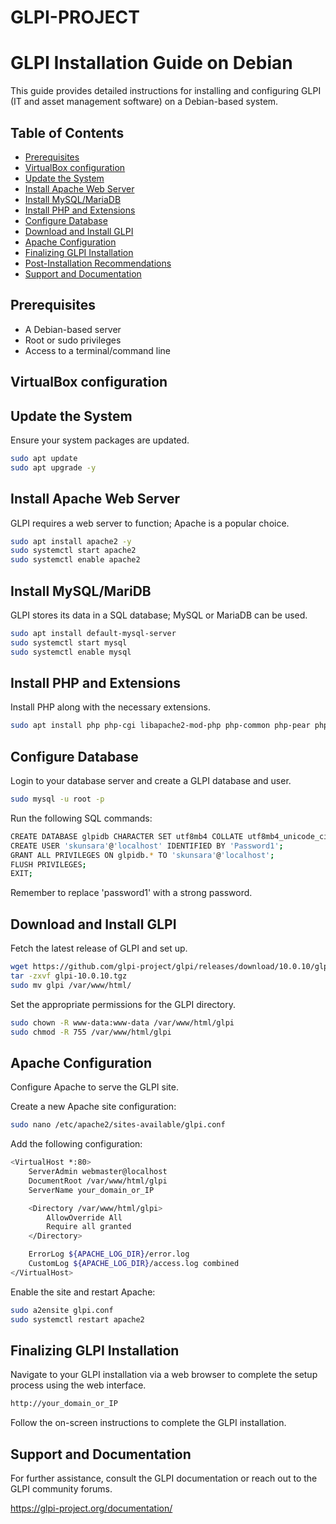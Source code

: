 # GLPI-PROJECT

# GLPI Installation Guide on Debian

This guide provides detailed instructions for installing and configuring GLPI (IT and asset management software) on a Debian-based system.

## Table of Contents

- [Prerequisites](#prerequisites)
- [VirtualBox configuration](#virtualbox-configuration)
- [Update the System](#update-the-system)
- [Install Apache Web Server](#install-apache-web-server)
- [Install MySQL/MariaDB](#install-mysqlmariadb)
- [Install PHP and Extensions](#install-php-and-extensions)
- [Configure Database](#configure-database)
- [Download and Install GLPI](#download-and-install-glpi)
- [Apache Configuration](#apache-configuration)
- [Finalizing GLPI Installation](#finalizing-glpi-installation)
- [Post-Installation Recommendations](#post-installation-recommendations)
- [Support and Documentation](#support-and-documentation)

## Prerequisites

- A Debian-based server
- Root or sudo privileges
- Access to a terminal/command line


## VirtualBox configuration



## Update the System

Ensure your system packages are updated.

```sh
sudo apt update
sudo apt upgrade -y
```

## Install Apache Web Server

GLPI requires a web server to function; Apache is a popular choice.

```sh
sudo apt install apache2 -y
sudo systemctl start apache2
sudo systemctl enable apache2
```

## Install MySQL/MariDB

GLPI stores its data in a SQL database; MySQL or MariaDB can be used.

```sh
sudo apt install default-mysql-server
sudo systemctl start mysql
sudo systemctl enable mysql
```

## Install PHP and Extensions

Install PHP along with the necessary extensions.

```sh
sudo apt install php php-cgi libapache2-mod-php php-common php-pear php-mbstring php-gd php-intl php-mysql php-ldap php-apcu php-xmlrpc php-imap php-curl php-zip php-xml php-cli php-symfony-polyfill-intl-idn -y
```

## Configure Database

Login to your database server and create a GLPI database and user.

```sh
sudo mysql -u root -p
```

Run the following SQL commands:

```sh
CREATE DATABASE glpidb CHARACTER SET utf8mb4 COLLATE utf8mb4_unicode_ci;
CREATE USER 'skunsara'@'localhost' IDENTIFIED BY 'Password1';
GRANT ALL PRIVILEGES ON glpidb.* TO 'skunsara'@'localhost';
FLUSH PRIVILEGES;
EXIT;
```
Remember to replace 'password1' with a strong password.

## Download and Install GLPI

Fetch the latest release of GLPI and set up.

```sh
wget https://github.com/glpi-project/glpi/releases/download/10.0.10/glpi-10.0.10.tgz
tar -zxvf glpi-10.0.10.tgz
sudo mv glpi /var/www/html/
```

Set the appropriate permissions for the GLPI directory.

```sh
sudo chown -R www-data:www-data /var/www/html/glpi
sudo chmod -R 755 /var/www/html/glpi
```

## Apache Configuration

Configure Apache to serve the GLPI site.

Create a new Apache site configuration:

```sh
sudo nano /etc/apache2/sites-available/glpi.conf
```

Add the following configuration:

```sh
<VirtualHost *:80>
    ServerAdmin webmaster@localhost
    DocumentRoot /var/www/html/glpi
    ServerName your_domain_or_IP

    <Directory /var/www/html/glpi>
        AllowOverride All
        Require all granted
    </Directory>

    ErrorLog ${APACHE_LOG_DIR}/error.log
    CustomLog ${APACHE_LOG_DIR}/access.log combined
</VirtualHost>
```
Enable the site and restart Apache:

```sh
sudo a2ensite glpi.conf
sudo systemctl restart apache2
```

## Finalizing GLPI Installation

Navigate to your GLPI installation via a web browser to complete the setup process using the web interface.

```sh
http://your_domain_or_IP

```

Follow the on-screen instructions to complete the GLPI installation.

## Support and Documentation

For further assistance, consult the GLPI documentation or reach out to the GLPI community forums.

https://glpi-project.org/documentation/